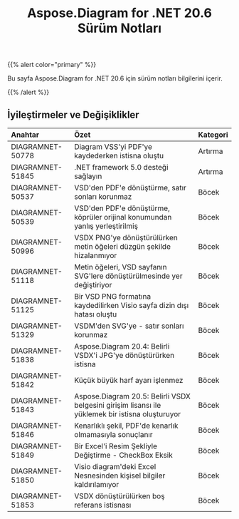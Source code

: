 ﻿---
title: Aspose.Diagram for .NET 20.6 Sürüm Notları
type: docs
weight: 20
url: /tr/net/aspose-diagram-for-net-20-6-release-notes/
---
{{% alert color="primary" %}} 

Bu sayfa Aspose.Diagram for .NET 20.6 için sürüm notları bilgilerini içerir.

{{% /alert %}} 
## **İyileştirmeler ve Değişiklikler**

|**Anahtar**|**Özet**|**Kategori**|
|:- |:- |:- |
|DIAGRAMNET-50778|Diagram VSS'yi PDF'ye kaydederken istisna oluştu|Artırma|
|DIAGRAMNET-51845|.NET framework 5.0 desteği sağlayın|Artırma|
|DIAGRAMNET-50537|VSD'den PDF'e dönüştürme, satır sonları korunmaz|Böcek|
|DIAGRAMNET-50539|VSD'den PDF'e dönüştürme, köprüler orijinal konumundan yanlış yerleştirilmiş|Böcek|
|DIAGRAMNET-50996|VSDX PNG'ye dönüştürülürken metin öğeleri düzgün şekilde hizalanmıyor|Böcek|
|DIAGRAMNET-51118|Metin öğeleri, VSD sayfanın SVG'lere dönüştürülmesinde yer değiştiriyor|Böcek|
|DIAGRAMNET-51125|Bir VSD PNG formatına kaydedilirken Visio sayfa dizin dışı hatası oluştu|Böcek|
|DIAGRAMNET-51329|VSDM'den SVG'ye - satır sonları korunmaz|Böcek|
|DIAGRAMNET-51838|Aspose.Diagram 20.4: Belirli VSDX'i JPG'ye dönüştürürken istisna|Böcek|
|DIAGRAMNET-51842|Küçük büyük harf ayarı işlenmez|Böcek|
|DIAGRAMNET-51843|Aspose.Diagram 20.5: Belirli VSDX belgesini girişim lisansı ile yüklemek bir istisna oluşturuyor|Böcek|
|DIAGRAMNET-51846|Kenarlıklı şekil, PDF'de kenarlık olmamasıyla sonuçlanır|Böcek|
|DIAGRAMNET-51849|Bir Excel'i Resim Şekliyle Değiştirme - CheckBox Eksik|Böcek|
|DIAGRAMNET-51850|Visio diagram'deki Excel Nesnesinden kişisel bilgiler kaldırılamıyor|Böcek|
|DIAGRAMNET-51853|VSDX dönüştürülürken boş referans istisnası|Böcek|



